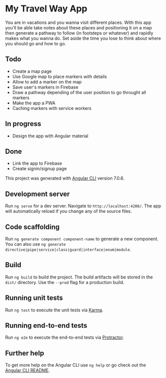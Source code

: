 # My Travel Way App

You are in vacations and you wanna visit different places. With this app you'll be able take notes about these places and positioning it on a map then generate a pathway to follow (in footsteps or whatever) and rapidly makes what you wanna do. Set aside the time you lose to think about where you should go and how to go.

## Todo
- Create a map page
- Use Google map to place markers with details
- Allow to add a marker on the map
- Save user's markers in Firebase
- Draw a pathway depending of the user position to go throught all markers
- Make the app a PWA
- Caching markers with service workers

## In progress
- Design the app with Angular material
## Done
- Link the app to Firebase
- Create signin/signup page

This project was generated with [Angular CLI](https://github.com/angular/angular-cli) version 7.0.6.

## Development server

Run `ng serve` for a dev server. Navigate to `http://localhost:4200/`. The app will automatically reload if you change any of the source files.

## Code scaffolding

Run `ng generate component component-name` to generate a new component. You can also use `ng generate directive|pipe|service|class|guard|interface|enum|module`.

## Build

Run `ng build` to build the project. The build artifacts will be stored in the `dist/` directory. Use the `--prod` flag for a production build.

## Running unit tests

Run `ng test` to execute the unit tests via [Karma](https://karma-runner.github.io).

## Running end-to-end tests

Run `ng e2e` to execute the end-to-end tests via [Protractor](http://www.protractortest.org/).

## Further help

To get more help on the Angular CLI use `ng help` or go check out the [Angular CLI README](https://github.com/angular/angular-cli/blob/master/README.md).
